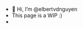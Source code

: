 - 👋 Hi, I’m @elbertvdnguyen
- This page is a WIP :)
- <!---
- 👀 I’m interested in...
- 🌱 I’m currently learning Python.
- 💞️ I’m looking to collaborate on anything!
- 📫 You can reach out to me on [LinkedIn](https://www.linkedin.com/in/elbert-nguyen/) or Handshake.
--->

<!---
elbertvdnguyen/elbertvdnguyen is a ✨ special ✨ repository because its `README.md` (this file) appears on your GitHub profile.
You can click the Preview link to take a look at your changes.
--->
